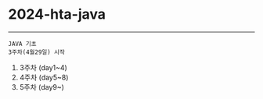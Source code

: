 # 2024-hta-java

---

```
JAVA 기초 
3주차(4월29일) 시작
```

1. 3주차 (day1~4)
2. 4주차 (day5~8)
3. 5주차 (day9~)